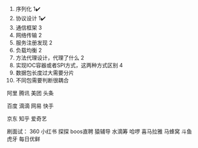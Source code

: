 1. 序列化 1✔️
2. 协议设计 1✔️
3. 通信框架 3
4. 网络传输 2
5. 服务注册发现 2
6. 负载均衡 2
7. 方法代理设计，代理了什么 2
8. 实现IOC容器或者SPI方式，这两种方式区别 4
9. 数据包长度过大需要分片
10. 不同包需要判断很耦合



阿里
腾讯
美团
头条

百度
滴滴
网易
快手

京东
知乎
爱奇艺

刷面试：
360
小红书
探探
boos直聘
猿辅导
水滴筹
哈啰
喜马拉雅
马蜂窝
斗鱼
虎牙
每日优鲜